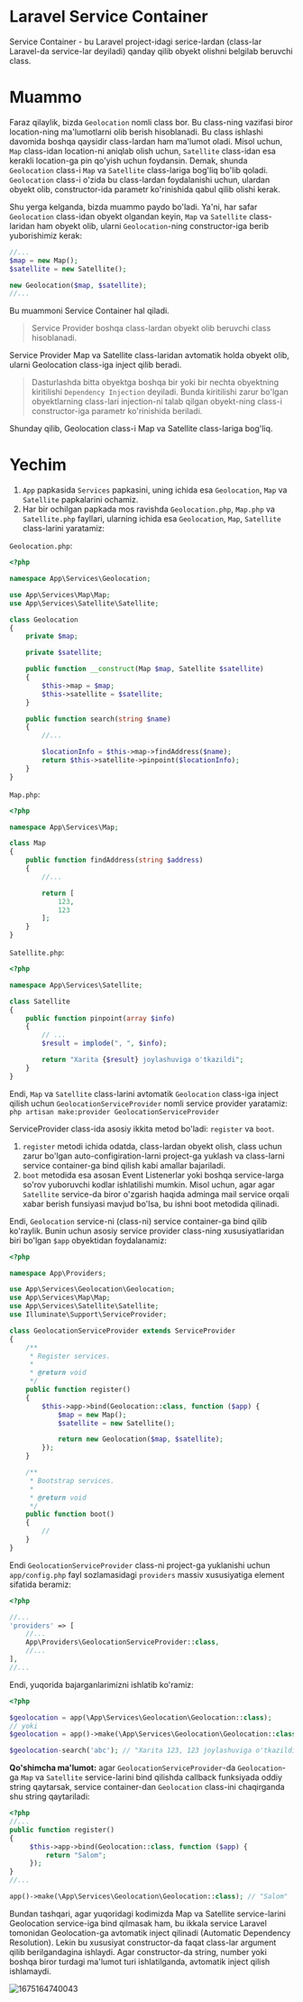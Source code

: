 # Laravel Service Container

Service Container - bu Laravel project-idagi serice-lardan (class-lar Laravel-da service-lar deyiladi) qanday qilib obyekt olishni belgilab beruvchi class.

# Muammo

Faraz qilaylik, bizda `Geolocation` nomli class bor. Bu class-ning vazifasi biror location-ning ma'lumotlarni olib berish hisoblanadi. Bu class ishlashi davomida boshqa qaysidir class-lardan ham ma'lumot oladi. Misol uchun, `Map` class-idan location-ni aniqlab olish uchun, `Satellite` class-idan esa kerakli location-ga pin qo'yish uchun foydansin. Demak, shunda `Geolocation` class-i `Map` va `Satellite` class-lariga bog'liq bo'lib qoladi. `Geolocation` class-i o'zida bu class-lardan foydalanishi uchun, ulardan obyekt olib, constructor-ida parametr ko'rinishida qabul qilib olishi kerak.

Shu yerga kelganda, bizda muammo paydo bo'ladi. Ya'ni, har safar `Geolocation` class-idan obyekt olgandan keyin, `Map` va `Satellite` class-laridan ham obyekt olib, ularni `Geolocation`-ning constructor-iga berib yuborishimiz kerak:

```php
//...
$map = new Map();
$satellite = new Satellite();

new Geolocation($map, $satellite);
//...
```

Bu muammoni Service Container hal qiladi. 

> Service Provider boshqa class-lardan obyekt olib beruvchi class hisoblanadi.

Service Provider Map va Satellite class-laridan avtomatik holda obyekt olib, ularni Geolocation class-iga inject qilib beradi.

> Dasturlashda bitta obyektga boshqa bir yoki bir nechta obyektning kiritilishi `Dependency Injection` deyiladi. Bunda kiritilishi zarur bo'lgan obyektlarning class-lari injection-ni talab qilgan obyekt-ning class-i constructor-iga parametr ko'rinishida beriladi.

Shunday qilib, Geolocation class-i Map va Satellite class-lariga bog'liq.

# Yechim

1. `App` papkasida `Services` papkasini, uning ichida esa `Geolocation`, `Map` va `Satellite` papkalarini ochamiz.
2. Har bir ochilgan papkada mos ravishda `Geolocation.php`, `Map.php` va `Satellite.php` fayllari, ularning ichida esa `Geolocation`, `Map`, `Satellite` class-larini yaratamiz:

`Geolocation.php`:

```php
<?php

namespace App\Services\Geolocation;

use App\Services\Map\Map;
use App\Services\Satellite\Satellite;

class Geolocation
{
    private $map;

    private $satellite;

    public function __construct(Map $map, Satellite $satellite)
    {
        $this->map = $map;
        $this->satellite = $satellite;
    }

    public function search(string $name)
    {
        //...

        $locationInfo = $this->map->findAddress($name);
        return $this->satellite->pinpoint($locationInfo);
    }
}
```

`Map.php`:

```php
<?php

namespace App\Services\Map;

class Map
{
    public function findAddress(string $address)
    {
        //...

        return [
            123,
            123
        ];
    }
}
```

`Satellite.php`:

```php
<?php

namespace App\Services\Satellite;

class Satellite
{
    public function pinpoint(array $info)
    {
        // ...
        $result = implode(", ", $info);

        return "Xarita {$result} joylashuviga o'tkazildi";
    }
}
```

Endi, `Map` va `Satellite` class-larini avtomatik `Geolocation` class-iga inject qilish uchun `GeolocationServiceProvider` nomli service provider yaratamiz: `php artisan make:provider GeolocationServiceProvider`

ServiceProvider class-ida asosiy ikkita metod bo'ladi: `register` va `boot`.

1. `register` metodi ichida odatda, class-lardan obyekt olish, class uchun zarur bo'lgan auto-configiration-larni project-ga yuklash va class-larni service container-ga bind qilish kabi amallar bajariladi.
2. `boot` metodida esa asosan Event Listenerlar yoki boshqa service-larga so'rov yuboruvchi kodlar ishlatilishi mumkin. Misol uchun, agar agar `Satellite` service-da biror o'zgarish haqida adminga mail service orqali xabar berish funsiyasi mavjud bo'lsa, bu ishni boot metodida qilinadi.

Endi, `Geolocation` service-ni (class-ni) service container-ga bind qilib ko'raylik. Bunin uchun asosiy service provider class-ning xususiyatlaridan biri bo'lgan `$app` obyektidan foydalanamiz:

```php
<?php

namespace App\Providers;

use App\Services\Geolocation\Geolocation;
use App\Services\Map\Map;
use App\Services\Satellite\Satellite;
use Illuminate\Support\ServiceProvider;

class GeolocationServiceProvider extends ServiceProvider
{
    /**
     * Register services.
     *
     * @return void
     */
    public function register()
    {
        $this->app->bind(Geolocation::class, function ($app) {
            $map = new Map();
            $satellite = new Satellite();

            return new Geolocation($map, $satellite);
        });
    }

    /**
     * Bootstrap services.
     *
     * @return void
     */
    public function boot()
    {
        //
    }
}
```

Endi `GeolocationServiceProvider` class-ni project-ga yuklanishi uchun `app/config.php` fayl sozlamasidagi `providers` massiv xususiyatiga element sifatida beramiz:

```php
<?php

//...
'providers' => [
	//...
	App\Providers\GeolocationServiceProvider::class,
	//...
],
//...
```

Endi, yuqorida bajarganlarimizni ishlatib ko'ramiz:

```php
<?php

$geolocation = app(\App\Services\Geolocation\Geolocation::class);
// yoki
$geolocation = app()->make(\App\Services\Geolocation\Geolocation::class)

$geolocation-search('abc'); // "Xarita 123, 123 joylashuviga o'tkazildi"
```

**Qo'shimcha ma'lumot:** agar `GeolocationServiceProvider`-da `Geolocation`-ga `Map` va `Satellite` service-larini bind qilishda callback funksiyada oddiy string qaytarsak, service container-dan `Geolocation` class-ini chaqirganda shu string qaytariladi:

```php
<?php
//...
public function register()
{
     $this->app->bind(Geolocation::class, function ($app) {
         return "Salom";
     });
}
//...

app()->make(\App\Services\Geolocation\Geolocation::class); // "Salom"
```


Bundan tashqari, agar yuqoridagi kodimizda Map va Satellite service-larini Geolocation service-iga bind qilmasak ham, bu ikkala service Laravel tomonidan Geolocation-ga avtomatik inject qilinadi (Automatic Dependency Resolution). Lekin bu xususiyat constructor-da faqat class-lar argument qilib berilgandagina ishlaydi. Agar constructor-da string, number yoki boshqa biror turdagi ma'lumot turi ishlatilganda, avtomatik inject qilish ishlamaydi.

![1675164740043](image/README/1675164740043.png)
